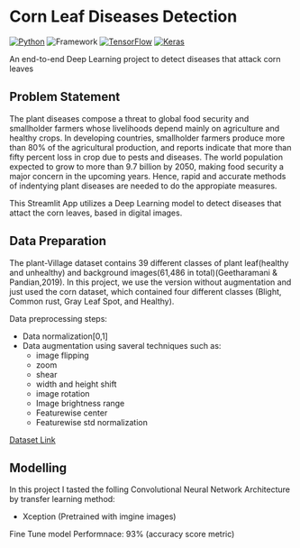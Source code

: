 # **Corn Leaf Diseases Detection**

[![Python](https://img.shields.io/badge/python-3670A0?style=for-the-badge&logo=python&logoColor=ffdd54)](https://www.python.org)
![Framework](https://img.shields.io/badge/Streamlit-red.svg?style=flat&logo=streamlit&logoColor=white)
[![TensorFlow](https://img.shields.io/badge/TensorFlow-%23FF6F00.svg?style=for-the-badge&logo=TensorFlow&logoColor=white)](https://www.tensorflow.org/)
[![Keras](https://img.shields.io/badge/Keras-%23D00000.svg?style=for-the-badge&logo=Keras&logoColor=white)](https://keras.io/)

An end-to-end Deep Learning project to detect diseases that attack corn leaves

## **Problem Statement**
The plant diseases compose a threat to global food security and smallholder farmers whose livelihoods depend mainly on agriculture and healthy crops. In developing countries, smallholder farmers produce more than 80% of the agricultural production, and reports indicate that more than fifty percent loss in crop due to pests and diseases. The world population expected to grow to more than 9.7 billion by 2050, making food security a major concern in the upcoming years. Hence, rapid and accurate methods of indentying plant diseases are needed to do the appropiate measures.

This Streamlit App utilizes a Deep Learning model to detect diseases that attact the corn leaves, based in digital images.

## **Data Preparation**

The plant-Village dataset contains 39 different classes of plant leaf(healthy and unhealthy) and background images(61,486 in total)(Geetharamani & Pandian,2019). In this project, we use the version without augmentation and just used the corn dataset, which contained four different classes (Blight, Common rust, Gray Leaf Spot, and Healthy).

Data preprocessing steps:

- Data normalization[0,1]
- Data augmentation using saveral techniques such as:
  - image flipping
  - zoom
  - shear
  - width and height shift
  - image rotation
  - Image brightness range
  - Featurewise center
  - Featurewise std normalization

[Dataset Link](https://data.mendeley.com/datasets/tywbtsjrjv/1)

## Modelling
In this project I tasted the folling Convolutional Neural Network Architecture by transfer learning method:

 - Xception (Pretrained with imgine images)

Fine Tune model Performnace: 93% (accuracy score metric)
